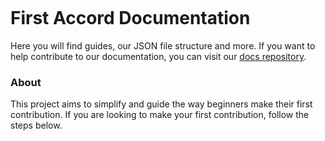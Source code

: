 ![]()

# First Accord Documentation
Here you will find guides, our JSON file structure and more. If you want to help contribute to our documentation, you can visit our [docs repository](https://github.com/STICKnoLOGIC/First-Accord-docs).

### About
This project aims to simplify and guide the way beginners make their first contribution. If you are looking to make your first contribution, follow the steps below.